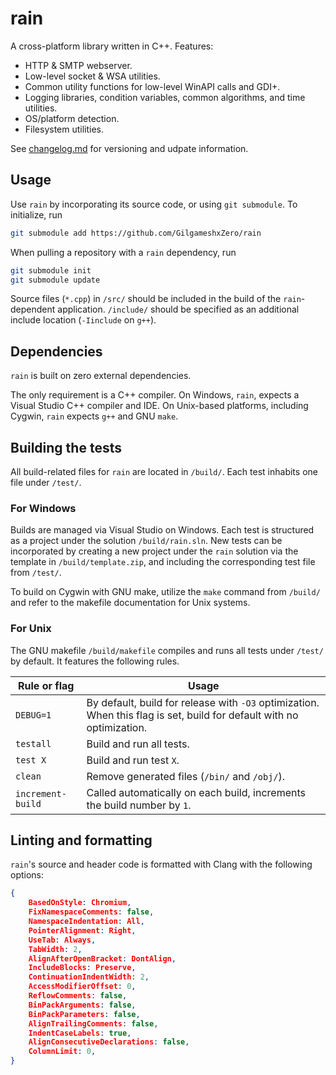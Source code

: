 # rain

A cross-platform library written in C++. Features:

* HTTP & SMTP webserver.
* Low-level socket & WSA utilities.
* Common utility functions for low-level WinAPI calls and GDI+.
* Logging libraries, condition variables, common algorithms, and time utilities.
* OS/platform detection.
* Filesystem utilities.

See [changelog.md](changelog.md) for versioning and udpate information.

## Usage

Use `rain` by incorporating its source code, or using `git submodule`. To initialize, run

```bash
git submodule add https://github.com/GilgameshxZero/rain
```

When pulling a repository with a `rain` dependency, run

```bash
git submodule init
git submodule update
```

Source files (`*.cpp`) in `/src/` should be included in the build of the `rain`-dependent application. `/include/` should be specified as an additional include location (`-Iinclude` on `g++`).

## Dependencies

`rain` is built on zero external dependencies.

The only requirement is a C++ compiler. On Windows, `rain`, expects a Visual Studio C++ compiler and IDE. On Unix-based platforms, including Cygwin, `rain` expects `g++` and GNU `make`.

## Building the tests

All build-related files for `rain` are located in `/build/`. Each test inhabits one file under `/test/`.

### For Windows

Builds are managed via Visual Studio on Windows. Each test is structured as a project under the solution `/build/rain.sln`. New tests can be incorporated by creating a new project under the `rain` solution via the template in `/build/template.zip`, and including the corresponding test file from `/test/`.

To build on Cygwin with GNU make, utilize the `make` command from `/build/` and refer to the makefile documentation for Unix systems.

### For Unix

The GNU makefile `/build/makefile` compiles and runs all tests under `/test/` by default. It features the following rules.

Rule or flag|Usage
-|-
`DEBUG=1`|By default, build for release with `-O3` optimization. When this flag is set, build for default with no optimization.
`testall`|Build and run all tests.
`test X`|Build and run test `X`.
`clean`|Remove generated files (`/bin/` and `/obj/`).
`increment-build`|Called automatically on each build, increments the build number by `1`.

## Linting and formatting

`rain`'s source and header code is formatted with Clang with the following options:

```json
{
	BasedOnStyle: Chromium,
	FixNamespaceComments: false,
	NamespaceIndentation: All,
	PointerAlignment: Right,
	UseTab: Always,
	TabWidth: 2,
	AlignAfterOpenBracket: DontAlign,
	IncludeBlocks: Preserve,
	ContinuationIndentWidth: 2,
	AccessModifierOffset: 0,
	ReflowComments: false,
	BinPackArguments: false,
	BinPackParameters: false,
	AlignTrailingComments: false,
	IndentCaseLabels: true,
	AlignConsecutiveDeclarations: false,
	ColumnLimit: 0,
}
```
